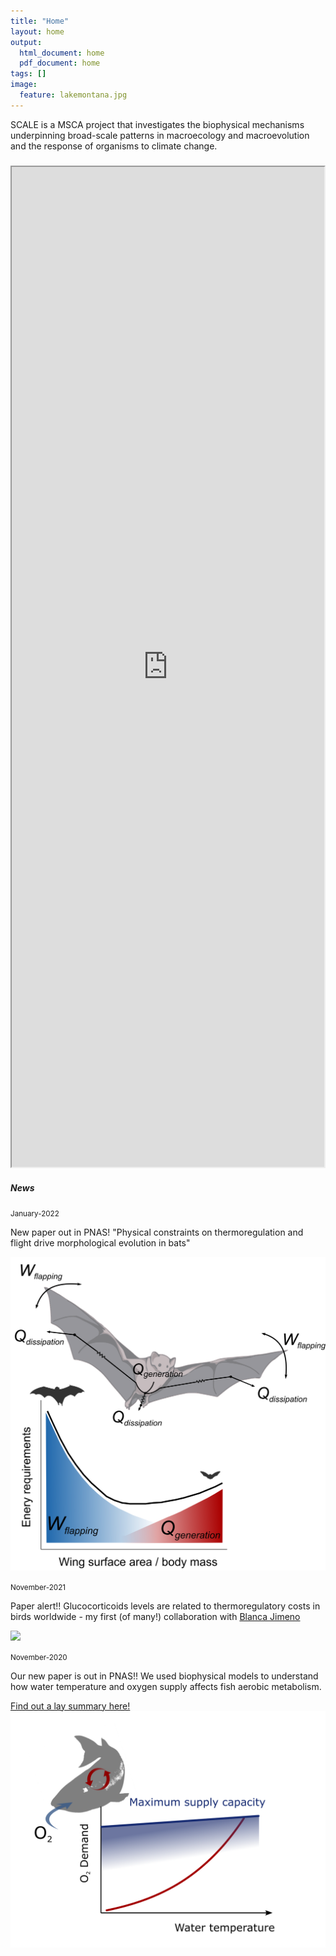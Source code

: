 ```yaml
---
title: "Home"
layout: home
output:
  html_document: home
  pdf_document: home
tags: []
image:
  feature: lakemontana.jpg
---
```

SCALE is a MSCA project that investigates the biophysical mechanisms underpinning broad-scale patterns in macroecology and macroevolution and the response of organisms to climate change. 

<div class="grid">
    <div class="column12">
       <div class="content">
           <h5></h5>
       <iframe style="width: 500px; height: 1600px;" src="https://jrubalcaba.github.io/twitter-embed/" width="300" height="150"></iframe>
       </div>
    </div>
    <div class="column12">
       <div class="content">
          <h5>News</h5> 
          <!---><!--->
          <small>January-2022</small>
           <p> New paper out in PNAS! "Physical constraints on thermoregulation and flight drive morphological evolution in bats"</p>
           <p> <a href="https://www.pnas.org/doi/10.1073/pnas.2103745119"> <img src="/images/news/Image1_scheme.png"/> </a> </p>
          <!---><!--->
          <small>November-2021</small>
           <p> Paper alert!! Glucocorticoids levels are related to thermoregulatory costs in birds worldwide - my first (of many!) collaboration with <a href="https://blancajimeno.wixsite.com/physcoping">Blanca Jimeno</a></p>
           <p> <a href="https://besjournals.onlinelibrary.wiley.com/doi/10.1111/1365-2435.13946"> <img src="/images/news/Graphical abstract.png"/> </a> </p>
          <!---><!--->
          <small>November-2020</small>
           <p> Our new paper is out in PNAS!! We used biophysical models to understand how water temperature and oxygen supply affects fish aerobic metabolism.</p>
           <p> <a href="/posts/oxygen_limitation"> Find out a lay summary here! <img src="/images/news/fig PNAS media.png"/> </a> </p>
          <!---><!--->   
    </div>
</div>
